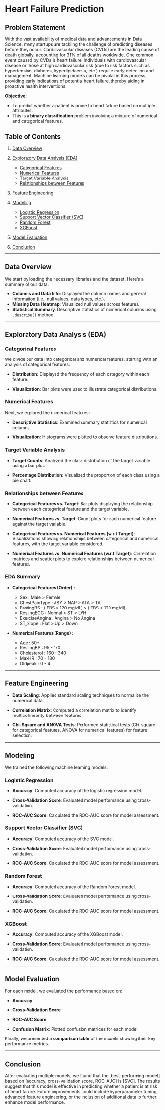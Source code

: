 # Heart Failure Prediction

## Problem Statement

With the vast availability of medical data and advancements in Data Science, many startups are tackling the challenge of predicting diseases before they occur. Cardiovascular diseases (CVDs) are the leading cause of death globally, accounting for 31% of all deaths worldwide. One common event caused by CVDs is heart failure. Individuals with cardiovascular disease or those at high cardiovascular risk (due to risk factors such as hypertension, diabetes, hyperlipidaemia, etc.) require early detection and management. Machine learning models can be pivotal in this process, providing early indications of potential heart failure, thereby aiding in proactive health interventions.

**Objective**:
- To predict whether a patient is prone to heart failure based on multiple attributes.
- This is a **binary classification** problem involving a mixture of numerical and categorical features.

## Table of Contents

1. [Data Overview](#data-overview)

2. [Exploratory Data Analysis (EDA)](#exploratory-data-analysis-eda)
    - [Categorical Features](#categorical-features)
    - [Numerical Features](#numerical-features)
    - [Target Variable Analysis](#target-variable-analysis)
    - [Relationships between Features](#relationships-between-features)

3. [Feature Engineering](#feature-engineering)

4. [Modeling](#modeling)
    - [Logistic Regression](#logistic-regression)
    - [Support Vector Classifier (SVC)](#support-vector-classifier-svc)
    - [Random Forest](#random-forest)
    - [XGBoost](#xgboost)

5. [Model Evaluation](#model-evaluation)

6. [Conclusion](#conclusion)

---

## Data Overview

We start by loading the necessary libraries and the dataset. Here's a summary of our data:
- **Columns and Data Info**: Displayed the column names and general information (i.e., null values, data types, etc.).
- **Missing Data Heatmap**: Visualized null values across features.
- **Statistical Summary**: Descriptive statistics of numerical columns using `.describe()` method.

---

## Exploratory Data Analysis (EDA)

### Categorical Features
We divide our data into categorical and numerical features, starting with an analysis of categorical features:
- **Distribution**: Displayed the frequency of each category within each feature.

- **Visualization**: Bar plots were used to illustrate categorical distributions.

### Numerical Features
Next, we explored the numerical features:

- **Descriptive Statistics**: Examined summary statistics for numerical columns.

- **Visualization**: Histograms were plotted to observe feature distributions.

### Target Variable Analysis

- **Target Counts**: Analyzed the class distribution of the target variable using a bar plot.

- **Percentage Distribution**: Visualized the proportion of each class using a pie chart.

### Relationships between Features

- **Categorical Features vs. Target**: Bar plots displaying the relationship between each categorical feature and the target variable.

- **Numerical Features vs. Target**: Count plots for each numerical feature against the target variable.

- **Categorical Features vs. Numerical Features (w.r.t Target)**: Visualizations showing relationships between categorical and numerical features, with the target variable considered.

- **Numerical Features vs. Numerical Features (w.r.t Target)**: Correlation matrices and scatter plots to explore relationships between numerical features.

### EDA Summary
- **Categorical Features (Order) :**
    - Sex : Male > Female
    - ChestPainType : ASY > NAP > ATA > TA
    - FastingBS : ( FBS < 120 mg/dl ) > ( FBS > 120 mg/dl)
    - RestingECG : Normal > ST > LVH
    - ExerciseAngina : Angina > No Angina
    - ST_Slope : Flat > Up > Down
 
- **Numerical Features (Range) :**
    - Age : 50+
    - RestingBP : 95 - 170 
    - Cholesterol : 160 - 340
    - MaxHR : 70 - 180
    - Oldpeak : 0 - 4

---

## Feature Engineering

- **Data Scaling**: Applied standard scaling techniques to normalize the numerical data.

- **Correlation Matrix**: Computed a correlation matrix to identify multicollinearity between features.

- **Chi-Square and ANOVA Tests**: Performed statistical tests (Chi-square for categorical features, ANOVA for numerical features) for feature selection.

---

## Modeling

We trained the following machine learning models:

### Logistic Regression

- **Accuracy**: Computed accuracy of the logistic regression model.

- **Cross-Validation Score**: Evaluated model performance using cross-validation.

- **ROC-AUC Score**: Calculated the ROC-AUC score for model assessment.

### Support Vector Classifier (SVC)

- **Accuracy**: Computed accuracy of the SVC model.

- **Cross-Validation Score**: Evaluated model performance using cross-validation.

- **ROC-AUC Score**: Calculated the ROC-AUC score for model assessment.

### Random Forest

- **Accuracy**: Computed accuracy of the Random Forest model.

- **Cross-Validation Score**: Evaluated model performance using cross-validation.

- **ROC-AUC Score**: Calculated the ROC-AUC score for model assessment.

### XGBoost

- **Accuracy**: Computed accuracy of the XGBoost model.

- **Cross-Validation Score**: Evaluated model performance using cross-validation.

- **ROC-AUC Score**: Calculated the ROC-AUC score for model assessment.

---

## Model Evaluation

For each model, we evaluated the performance based on:

- **Accuracy**

- **Cross-Validation Score**

- **ROC-AUC Score**

- **Confusion Matrix**: Plotted confusion matrices for each model.

Finally, we presented a **comparison table** of the models showing their key performance metrics.

---

## Conclusion

After evaluating multiple models, we found that the [best-performing model] based on [accuracy, cross-validation score, ROC-AUC] is [SVC]. The results suggest that this model is effective in predicting whether a patient is at risk of heart failure. Future improvements could include hyperparameter tuning, advanced feature engineering, or the inclusion of additional data to further enhance model performance.
